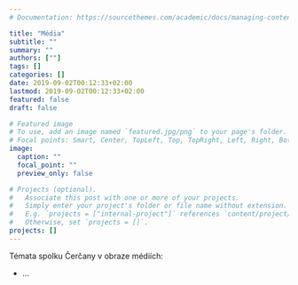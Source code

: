 ```yaml
---
# Documentation: https://sourcethemes.com/academic/docs/managing-content/

title: "Média"
subtitle: ""
summary: ""
authors: [""]
tags: []
categories: []
date: 2019-09-02T00:12:33+02:00
lastmod: 2019-09-02T00:12:33+02:00
featured: false
draft: false

# Featured image
# To use, add an image named `featured.jpg/png` to your page's folder.
# Focal points: Smart, Center, TopLeft, Top, TopRight, Left, Right, BottomLeft, Bottom, BottomRight.
image:
  caption: ""
  focal_point: ""
  preview_only: false

# Projects (optional).
#   Associate this post with one or more of your projects.
#   Simply enter your project's folder or file name without extension.
#   E.g. `projects = ["internal-project"]` references `content/project/deep-learning/index.md`.
#   Otherwise, set `projects = []`.
projects: []
---
```


Témata spolku Čerčany v obraze médiích:

* ...
